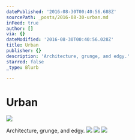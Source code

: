 ```yaml
---
datePublished: '2016-08-30T00:40:56.688Z'
sourcePath: _posts/2016-08-30-urban.md
inFeed: true
author: []
via: {}
dateModified: '2016-08-30T00:40:56.028Z'
title: Urban
publisher: {}
description: 'Architecture, grunge, and edgy.'
starred: false
_type: Blurb

---
```

# Urban
![](https://the-grid-user-content.s3-us-west-2.amazonaws.com/b483c057-aa8c-4c2f-aee1-de9c2727d2e4.jpg)

Architecture, grunge, and edgy.
![](https://the-grid-user-content.s3-us-west-2.amazonaws.com/e8288772-cd4e-4777-9b50-4eb43085ceb1.jpg)
![](https://the-grid-user-content.s3-us-west-2.amazonaws.com/23b309f9-731a-49b7-a00b-d9c36803071a.jpg)
![](https://the-grid-user-content.s3-us-west-2.amazonaws.com/16481727-8fdd-42c7-8124-bf66b569dbdf.jpg)